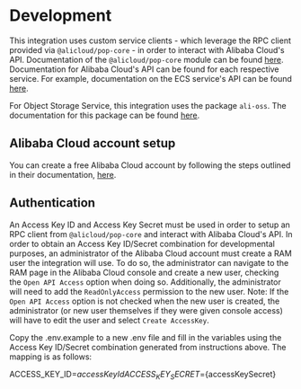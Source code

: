# Development

This integration uses custom service clients - which leverage the RPC client
provided via `@alicloud/pop-core` - in order to interact with Alibaba Cloud's
API. Documentation of the `@alicloud/pop-core` module can be found
[here](https://github.com/aliyun/openapi-core-nodejs-sdk). Documentation for
Alibaba Cloud's API can be found for each respective service. For example,
documentation on the ECS service's API can be found
[here](https://www.alibabacloud.com/help/en/elastic-compute-service/latest/introduction).

For Object Storage Service, this integration uses the package `ali-oss`. The
documentation for this package can be found
[here](https://github.com/ali-sdk/ali-oss).

## Alibaba Cloud account setup

You can create a free Alibaba Cloud account by following the steps outlined in
their documentation,
[here](https://www.alibabacloud.com/help/en/account-management/latest/sign-up-with-alibaba-cloud).

## Authentication

An Access Key ID and Access Key Secret must be used in order to setup an RPC
client from `@alicloud/pop-core` and interact with Alibaba Cloud's API. In order
to obtain an Access Key ID/Secret combination for developmental purposes, an
administrator of the Alibaba Cloud account must create a RAM user the
integration will use. To do so, the administrator can navigate to the RAM page
in the Alibaba Cloud console and create a new user, checking the
`Open API Access` option when doing so. Additionally, the administrator will
need to add the `ReadOnlyAccess` permission to the new user. Note: If the
`Open API Access` option is not checked when the new user is created, the
administrator (or new user themselves if they were given console access) will
have to edit the user and select `Create AccessKey`.

Copy the .env.example to a new .env file and fill in the variables using the
Access Key ID/Secret combination generated from instructions above. The mapping
is as follows:

ACCESS_KEY_ID=${accessKeyId}
ACCESS_KEY_SECRET=${accessKeySecret}
